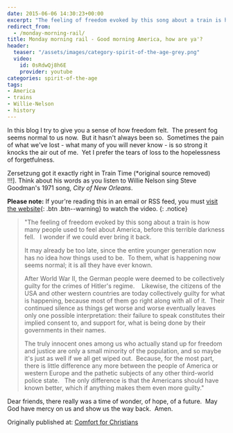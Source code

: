```yaml
---
date: 2015-06-06 14:30:23+00:00
excerpt: "The feeling of freedom evoked by this song about a train is how many people used to feel about America, before this terrible darkness fell.   I wonder if we could ever bring it back."
redirect_from: 
  - /monday-morning-rail/
title: Monday morning rail - Good morning America, how are ya'?
header:
  teaser: "/assets/images/category-spirit-of-the-age-grey.png"
  video:
    id: 0sRdwQj8h6E
    provider: youtube
categories: spirit-of-the-age
tags:
- America
- trains
- Willie-Nelson
- history
---
```


In this blog I try to give you a sense of how freedom felt.  The present fog seems normal to us now.  But it hasn't always been so.  Sometimes the pain of what we've lost - what many of you will never know - is so strong it knocks the air out of me.  Yet I prefer the tears of loss to the hopelessness of forgetfulness.

Zersetzung got it exactly right in Train Time (*original source removed) !!!]. Think about his words as you listen to Willie Nelson sing Steve Goodman's 1971 song, *City of New Orleans*.

**Please note:** If your're reading this in an email or RSS feed, you must [visit the website](/songs/monday-morning-rail/){: .btn .btn--warning} to watch the video.
{: .notice}

<blockquote>
"The feeling of freedom evoked by this song about a train is how many people used to feel about America, before this terrible darkness fell.   I wonder if we could ever bring it back.

It may already be too late, since the entire younger generation now has no idea how things used to be.  To them, what is happening now seems normal; it is all they have ever known.

After World War II, the German people were deemed to be collectively guilty for the crimes of Hitler's regime.    Likewise, the citizens of the USA and other western countries are today collectively guilty for what is happening, because most of them go right along with all of it.  Their continued silence as things get worse and worse eventually leaves only one possible interpretation: their failure to speak constitutes their implied consent to, and support for, what is being done by their governments in their names.

The truly innocent ones among us who actually stand up for freedom and justice are only a small minority of the population, and so maybe it's just as well if we all get wiped out.  Because, for the most part, there is little difference any more between the people of America or western Europe and the pathetic subjects of any other third-world police state.   The only difference is that the Americans should have known better, which if anything makes them even more guilty."
</blockquote>



Dear friends, there really was a time of wonder, of hope, of a future.  May God have mercy on us and show us the way back.  Amen.

<div>Originally published at: <a href='http://www.alecsatin.com/'>Comfort for Christians</a></div>
